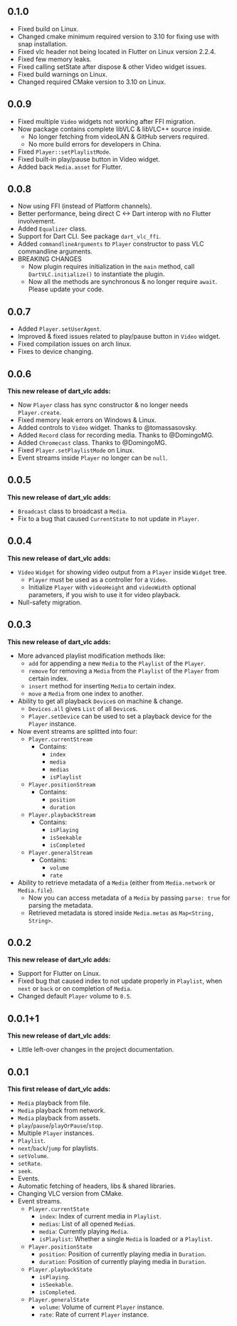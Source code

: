 ## 0.1.0

- Fixed build on Linux.
- Changed cmake minimum required version to 3.10 for fixing use with snap installation.
- Fixed vlc header not being located in Flutter on Linux version 2.2.4.
- Fixed few memory leaks.
- Fixed calling setState after dispose & other Video widget issues.
- Fixed build warnings on Linux.
- Changed required CMake version to 3.10 on Linux.

## 0.0.9

- Fixed multiple `Video` widgets not working after FFI migration.
- Now package contains complete libVLC & libVLC++ source inside.
  - No longer fetching from videoLAN & GitHub servers required.
  - No more build errors for developers in China.
- Fixed `Player::setPlaylistMode`.
- Fixed built-in play/pause button in Video widget.
- Added back `Media.asset` for Flutter.

## 0.0.8

- Now using FFI (instead of Platform channels).
- Better performance, being direct C <-> Dart interop with no Flutter involvement.
- Added `Equalizer` class.
- Support for Dart CLI. See package `dart_vlc_ffi`.
- Added `commandlineArguments` to `Player` constructor to pass VLC commandline arguments.
- BREAKING CHANGES
  - Now plugin requires initialization in the `main` method, call `DartVLC.initialize()` to instantiate the plugin. 
  - Now all the methods are synchronous & no longer require `await`. Please update your code.

## 0.0.7

- Added `Player.setUserAgent`.
- Improved & fixed issues related to play/pause button in `Video` widget.
- Fixed compilation issues on arch linux.
- Fixes to device changing.

## 0.0.6

**This new release of dart_vlc adds:**

- Now `Player` class has sync constructor & no longer needs `Player.create`.
- Fixed memory leak errors on Windows & Linux.
- Added controls to `Video` widget. Thanks to @tomassasovsky.
- Added `Record` class for recording media. Thanks to @DomingoMG.
- Added `Chromecast` class. Thanks to @DomingoMG.
- Fixed `Player.setPlaylistMode` on Linux.
- Event streams inside `Player` no longer can be `null`.

## 0.0.5

**This new release of dart_vlc adds:**

- `Broadcast` class to broadcast a `Media`.
- Fix to a bug that caused `CurrentState` to not update in `Player`.

## 0.0.4

**This new release of dart_vlc adds:**

- `Video` `Widget` for showing video output from a `Player` inside `Widget` tree.
  - `Player` must be used as a controller for a `Video`.
  - Initialize `Player` with `videoHeight` and `videoWidth` optional parameters, if you wish to use it for video playback.
- Null-safety migration.

## 0.0.3

**This new release of dart_vlc adds:**

- More advanced playlist modification methods like:
  - `add` for appending a new `Media` to the `Playlist` of the `Player`.
  - `remove` for removing a `Media` from the `Playlist` of the `Player` from certain index.
  - `insert` method for inserting `Media` to certain index.
  - `move` a `Media` from one index to another.
- Ability to get all playback `Device`s on machine & change.
  - `Devices.all` gives `List` of all `Device`s.
  - `Player.setDevice` can be used to set a playback device for the `Player` instance.
- Now event streams are splitted into four:
  - `Player.currentStream`
    - Contains:
      - `index`
      - `media`
      - `medias`
      - `isPlaylist`
  - `Player.positionStream`
    - Contains:
      - `position`
      - `duration`
  - `Player.playbackStream`
    - Contains:
      - `isPlaying`
      - `isSeekable`
      - `isCompleted`
  - `Player.generalStream`
    - Contains:
      - `volume`
      - `rate`
- Ability to retrieve metadata of a `Media` (either from `Media.network` or `Media.file`). 
  - Now you can access metadata of a `Media` by passing `parse: true` for parsing the metadata.
  - Retrieved metadata is stored inside `Media.metas` as `Map<String, String>`.


## 0.0.2

**This new release of dart_vlc adds:**

- Support for Flutter on Linux.
- Fixed bug that caused index to not update properly in `Playlist`, when `next` or `back` or on completion of `Media`.
- Changed default `Player` volume to `0.5`.

## 0.0.1+1

**This new release of dart_vlc adds:**

- Little left-over changes in the project documentation.

## 0.0.1

**This first release of dart_vlc adds:**

- `Media` playback from file.
- `Media` playback from network.
- `Media` playback from assets.
- `play`/`pause`/`playOrPause`/`stop`.
- Multiple `Player` instances.
- `Playlist`.
- `next`/`back`/`jump` for playlists.
- `setVolume`.
- `setRate`.
- `seek`.
- Events.
- Automatic fetching of headers, libs & shared libraries.
- Changing VLC version from CMake.
- Event streams.
  - `Player.currentState`
    - `index`: Index of current media in `Playlist`.
    - `medias`: List of all opened `Media`s.
    - `media`: Currently playing `Media`.
    - `isPlaylist`: Whether a single `Media` is loaded or a `Playlist`.
  - `Player.positionState`
    - `position`: Position of currently playing media in `Duration`.
    - `duration`: Position of currently playing media in `Duration`.
  - `Player.playbackState`
    - `isPlaying`.
    - `isSeekable`.
    - `isCompleted`.
  - `Player.generalState`
    - `volume`: Volume of current `Player` instance.
    - `rate`: Rate of current `Player` instance.
